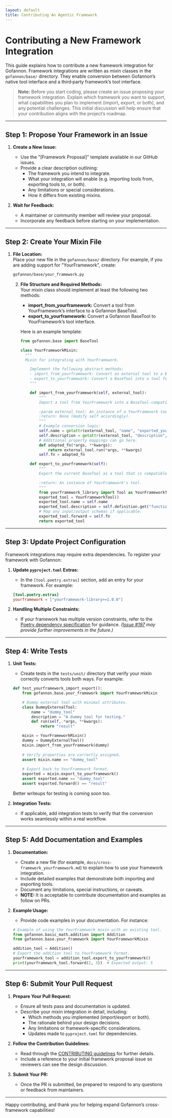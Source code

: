 ```yaml
---  
layout: default  
title: Contributing An Agentic Framework
---  
```


# Contributing a New Framework Integration

This guide explains how to contribute a new framework integration for Gofannon. Framework integrations are written as mixin classes in the `gofannon/base/` directory. They enable conversion between Gofannon’s native tool interface and a third‐party framework’s tool interface.

> **Note:** Before you start coding, please create an issue proposing your framework integration. Explain which framework you want to support, what capabilities you plan to implement (import, export, or both), and any potential challenges. This initial discussion will help ensure that your contribution aligns with the project’s roadmap.
  
---  

## Step 1: Propose Your Framework in an Issue

1. **Create a New Issue:**
    - Use the "[Framework Proposal]" template available in our GitHub issues.
    - Provide a clear description outlining:
        - The framework you intend to integrate.
        - What your integration will enable (e.g. importing tools from, exporting tools to, or both).
        - Any limitations or special considerations.
        - How it differs from existing mixins.

2. **Wait for Feedback:**
    - A maintainer or community member will review your proposal.
    - Incorporate any feedback before starting on your implementation.

---  

## Step 2: Create Your Mixin File

1. **File Location:**  
   Place your new file in the `gofannon/base/` directory. For example, if you are adding support for "YourFramework", create:

   ```bash  
   gofannon/base/your_framework.py  
   ```

   2. **File Structure and Required Methods:**  
      Your mixin class should implement at least the following two methods:
       - **import_from_yourframework:** Convert a tool from YourFramework’s interface to a Gofannon BaseTool.
       - **export_to_yourframework:** Convert a Gofannon BaseTool to YourFramework’s tool interface.

      Here is an example template:

      ```python  
      from gofannon.base import BaseTool

      class YourFrameworkMixin:  
        """  
        Mixin for integrating with YourFramework.

          Implement the following abstract methods:  
          - import_from_yourframework: Convert an external tool to a BaseTool-compatible instance.  
          - export_to_yourframework: Convert a BaseTool into a tool format compatible with YourFramework.  
          """  

          def import_from_yourframework(self, external_tool):  
              """  
              Import a tool from YourFramework into a BaseTool-compatible instance.  

              :param external_tool: An instance of a YourFramework tool.  
              :return: None (modify self accordingly).  
              """  
              # Example conversion logic:  
              self.name = getattr(external_tool, "name", "exported_yourframework_tool")  
              self.description = getattr(external_tool, "description", "No description provided.")  
              # Additional property mappings can go here.  
              def adapted_fn(*args, **kwargs):  
                  return external_tool.run(*args, **kwargs)  
              self.fn = adapted_fn  

          def export_to_yourframework(self):  
              """  
              Export the current BaseTool as a tool that is compatible with YourFramework.  

              :return: An instance of YourFramework's tool.  
              """  
              from yourframework_library import Tool as YourFrameworkTool  
              exported_tool = YourFrameworkTool()  
              exported_tool.name = self.name  
              exported_tool.description = self.definition.get("function", {}).get("description", "")  
              # Map any input/output schemas if applicable.  
              exported_tool.forward = self.fn  
              return exported_tool  
      ```

---  

## Step 3: Update Project Configuration

Framework integrations may require extra dependencies. To register your framework with Gofannon:

1. **Update `pyproject.toml` Extras:**
    - In the `[tool.poetry.extras]` section, add an entry for your framework. For example:

   ```toml  
   [tool.poetry.extras]  
   yourframework = ["yourframework-library>=1.0.0"]  
   ```

2. **Handling Multiple Constraints:**
    - If your framework has multiple version constraints, refer to the 
   [Poetry dependency specification](https://python-poetry.org/docs/dependency-specification/#multiple-constraints-project) 
   for guidance. *([Issue #197](https://github.com/The-AI-Alliance/gofannon/issues/197) may provide further improvements in the future.)*

---  

## Step 4: Write Tests

1. **Unit Tests:**
    - Create tests in the `tests/unit/` directory that verify your mixin correctly converts tools both ways. For example:

   ```python  
   def test_yourframework_import_export():  
       from gofannon.base.your_framework import YourFrameworkMixin

       # Dummy external tool with minimal attributes.  
       class DummyExternalTool:  
           name = "dummy_tool"  
           description = "A dummy tool for testing."  
           def run(self, *args, **kwargs):  
               return "result"  

       mixin = YourFrameworkMixin()  
       dummy = DummyExternalTool()  
       mixin.import_from_yourframework(dummy)  
         
       # Verify properties are correctly assigned.  
       assert mixin.name == "dummy_tool"  
         
       # Export back to YourFramework format.  
       exported = mixin.export_to_yourframework()  
       assert exported.name == "dummy_tool"  
       assert exported.forward() == "result"  
   ```

    Better writeups for testing is coming soon too.

2. **Integration Tests:**
    - If applicable, add integration tests to verify that the conversion works seamlessly within a real workflow.

---  

## Step 5: Add Documentation and Examples

1. **Documentation:**
    - Create a new file (for example, `docs/cross-framework_yourframework.md`) to explain how to use your framework integration.
    - Include detailed examples that demonstrate both importing and exporting tools.
    - Document any limitations, special instructions, or caveats.
    - **NOTE:** It is acceptable to contribute documentation and examples as follow on PRs.

2. **Example Usage:**
    - Provide code examples in your documentation. For instance:

   ```python
   # Example of using the YourFramework mixin with an existing tool.
   from gofannon.basic_math.addition import Addition  
   from gofannon.base.your_framework import YourFrameworkMixin

   addition_tool = Addition()
   # Export the addition tool to YourFramework format.
   yourframework_tool = addition_tool.export_to_yourframework()  
   print(yourframework_tool.forward(2, 3))  # Expected output: 5  
   ```

---  

## Step 6: Submit Your Pull Request

1. **Prepare Your Pull Request:**
    - Ensure all tests pass and documentation is updated.
    - Describe your mixin integration in detail, including:
        - Which methods you implemented (import/export or both).
        - The rationale behind your design decisions.
        - Any limitations or framework-specific considerations.
        - Updates made to `pyproject.toml` for dependencies.

2. **Follow the Contribution Guidelines:**
    - Read through the [CONTRIBUTING guidelines](https://github.com/The-AI-Alliance/gofannon/blob/main/CONTRIBUTING.md) for further details.
    - Include a reference to your initial framework proposal issue so reviewers can see the design discussion.

3. **Submit Your PR:**
    - Once the PR is submitted, be prepared to respond to any questions or feedback from maintainers.

---  

Happy contributing, and thank you for helping expand Gofannon’s cross-framework capabilities!  